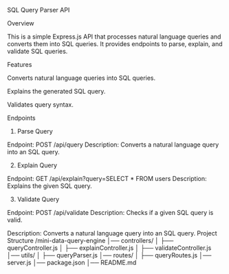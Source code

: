 SQL Query Parser API

Overview

This is a simple Express.js API that processes natural language queries and converts them into SQL queries. It provides endpoints to parse, explain, and validate SQL queries.

Features

Converts natural language queries into SQL queries.

Explains the generated SQL query.

Validates query syntax.

Endpoints

1. Parse Query

Endpoint: POST /api/query
Description: Converts a natural language query into an SQL query.

2. Explain Query

Endpoint: GET /api/explain?query=SELECT * FROM users
Description: Explains the given SQL query.

3. Validate Query

Endpoint: POST /api/validate
Description: Checks if a given SQL query is valid.


Description: Converts a natural language query into an SQL query.
Project Structure
/mini-data-query-engine
│── controllers/
│   ├── queryController.js
│   ├── explainController.js
│   ├── validateController.js
│── utils/
│   ├── queryParser.js
│── routes/
│   ├── queryRoutes.js
│── server.js
│── package.json
│── README.md
